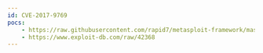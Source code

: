 ```yaml
---
id: CVE-2017-9769
pocs:
    - https://raw.githubusercontent.com/rapid7/metasploit-framework/master/modules/exploits/windows/local/razer_zwopenprocess.rb
    - https://www.exploit-db.com/raw/42368
---
```

